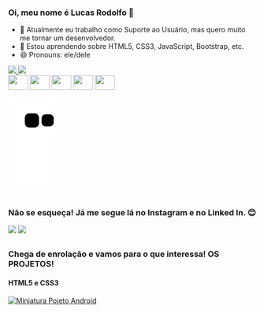 ### Oi, meu nome é Lucas Rodolfo 👋


- 🔭 Atualmente eu trabalho como Suporte ao Usuário, mas quero muito me tornar um desenvolvedor.
- 🌱 Estou aprendendo sobre HTML5, CSS3, JavaScript, Bootstrap, etc.
- 😄 Pronouns: ele/dele

<div>
  <a href="https://github.com/Luckaos">
    <img width="49%" src="https://github-readme-stats.vercel.app/api?username=Luckaos&show_icons=true&theme=cobalt&title_color=da1fda&icon_color=da1fda&border_radius=20px&locale=pt-br&border_color=75DC87">
    <img width="49%" src="https://github-readme-stats.vercel.app/api/top-langs/?username=Luckaos&layout=compact&langs_count=6&theme=cobalt&border_color=75DC87&border_radius=15px&title_color=da1fda&icon_color=da1fda">
  </a>
</div>

<div style="display: inline-block">
  <img align="center" height="30" width="40" src="https://cdn.jsdelivr.net/gh/devicons/devicon/icons/html5/html5-original-wordmark.svg">
  <img align="center" height="30" width="40" src="https://cdn.jsdelivr.net/gh/devicons/devicon/icons/css3/css3-original-wordmark.svg">
  <img align="center" height="30" width="40" src="https://cdn.jsdelivr.net/gh/devicons/devicon/icons/javascript/javascript-plain.svg">
  <img align="center" height="30" width="40" src="https://cdn.jsdelivr.net/gh/devicons/devicon/icons/typescript/typescript-plain.svg">
  <img align="center" height="30" width="40" src="https://cdn.jsdelivr.net/gh/devicons/devicon/icons/java/java-original-wordmark.svg">
          
</div>

![Snake animation](https://github.com/luckaos/luckaos/blob/output/github-contribution-grid-snake.svg)

##

### Não se esqueça! Já me segue lá no Instagram e no Linked In. 😊
<div>
  <a href="https://www.instagram.com/Luckaos/" target="_blank"><img src="https://img.shields.io/badge/Instagram-E4405F?style=for-the-badge&logo=instagram&logoColor=white" target="_blank"></a>
  <a href="https://www.linkedin.com/in/lucas-fabiano-rodolfo-4a3b0877" target="_blank"><img src="https://img.shields.io/badge/LinkedIn-0077B5?style=for-the-badge&logo=linkedin&logoColor=white" target="_blank"></a>
</div>

##
### Chega de enrolação e vamos para o que interessa! <strong>OS PROJETOS!</strong>

#### HTML5 e CSS3

<div>
  <a href="https://luckaos.github.io/html-css/projeto-android/" target="_blank">
  <img src="https://luckaos.github.io/html-css/projeto-android/imagens/Thumb-Proj-Android.PNG" alt="Miniatura Pojeto Android" width="240em">
  </a>
</div>

<!-- -->
